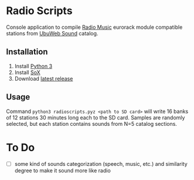 # Radio Scripts

Console application to compile [Radio Music](https://musicthing.co.uk/pages/radio.html) eurorack module compatible stations from [UbuWeb Sound](https://www.ubu.com/sound/index.html) catalog.

## Installation

1. Install [Python 3](https://www.python.org/downloads/)
2. Install [SoX](http://sox.sourceforge.net/)
3. Download [latest release](https://github.com/ivofrolov/radio-scripts/releases/latest/download/radioscripts.pyz)

## Usage

Command `python3 radioscripts.pyz <path to SD card>` will write 16 banks of 12 stations 30 minutes long each to the SD card. Samples are randomly selected, but each station contains sounds from N=5 catalog sections.

# To Do

- [ ] some kind of sounds categorization (speech, music, etc.) and similarity degree to make it sound more like radio
